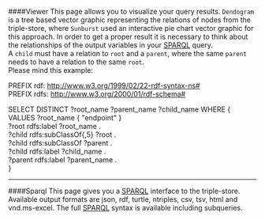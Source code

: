 ####Viewer
This page allows you to visualize your query results. `Dendogram` is a tree based vector graphic representing the relations of nodes from the triple-store, where `Sunburst` used an interactive pie chart vector graphic for this  approach. In order to get a proper result it is necessary to think about the relationships of the output variables in your [SPARQL](https://www.w3.org/TR/rdf-sparql-query/) query.  
A `child` must have a relation to `root` and a `parent`, where the same `parent` needs to have a relation to the same `root`.  
Please mind this example:


PREFIX rdf: <http://www.w3.org/1999/02/22-rdf-syntax-ns#>  
PREFIX rdfs: <http://www.w3.org/2000/01/rdf-schema#>  
  
SELECT DISTINCT ?root_name ?parent_name ?child_name WHERE {  
  VALUES ?root_name { "endpoint" }  
  ?root rdfs:label ?root_name .  
  ?child rdfs:subClassOf{,5} ?root .  
  ?child rdfs:subClassOf ?parent .   
  ?child rdfs:label ?child_name .  
  ?parent rdfs:label ?parent_name .  
} 
 
---
####Sparql
This page gives you a [SPARQL](https://www.w3.org/TR/rdf-sparql-query/) interface to the triple-store. Available output formats are json, rdf, turtle, ntriples, csv, tsv, html and vnd.ms-excel. The full [SPARQL](https://www.w3.org/TR/rdf-sparql-query/) syntax is available including subqueries.

